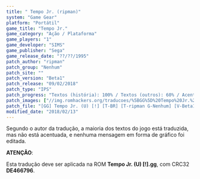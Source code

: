 ```yaml
---
title: " Tempo Jr. (ripman)"
system: "Game Gear"
platform: "Portátil"
game_title: "Tempo Jr."
game_category: "Ação / Plataforma"
game_players: "1"
game_developer: "SIMS"
game_publisher: "Sega"
game_release_date: "??/??/1995"
patch_author: "ripman"
patch_group: "Nenhum"
patch_site: ""
patch_version: "Beta1"
patch_release: "09/02/2018"
patch_type: "IPS"
patch_progress: "Textos (história): 100% / Textos (outros): 60% / Acentos: 0% / Gráficos: 0%"
patch_images: ["//img.romhackers.org/traducoes/%5BGG%5D%20Tempo%20Jr.%20-%20ripman%20-%201.png","//img.romhackers.org/traducoes/%5BGG%5D%20Tempo%20Jr.%20-%20ripman%20-%202.png","//img.romhackers.org/traducoes/%5BGG%5D%20Tempo%20Jr.%20-%20ripman%20-%203.png"]
patch_file: "[GG] Tempo Jr. (U) [!] [T-BR] [T-ripman G-Nenhum] [V-Beta1 A-2018].7z"
modified_date: "2018/02/13"
---
```

Segundo o autor da tradução, a maioria dos textos do jogo está traduzida, mas não está acentuada, e nenhuma mensagem em forma de gráfico foi editada.

<b>ATENÇÃO</b>:

Esta tradução deve ser aplicada na ROM <b>Tempo Jr. (U) [!].gg</b>, com CRC32 <b>DE466796</b>.
